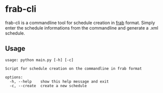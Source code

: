 # frab-cli
frab-cli is a commandline tool for schedule creation in [frab](https://github.com/frab) format. Simply enter the schedule informations from the commandline and generate a .xml schedule.

## Usage
```
usage: python main.py [-h] [-c]

Script for schedule creation on the commandline in frab format

options:
  -h, --help    show this help message and exit
  -c, --create  create a new schedule
```
